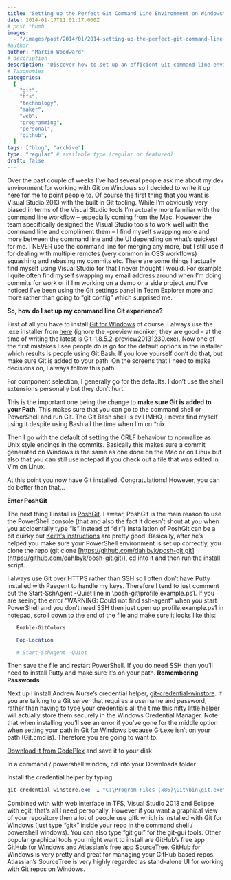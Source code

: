```yaml
---
title: "Setting up the Perfect Git Command Line Environment on Windows"
date: 2014-01-17T11:01:17.000Z
# post thumb
images:
  - "/images/post/2014/01/2014-setting-up-the-perfect-git-command-line-environment-on-windows.jpg"
#author
author: "Martin Woodward"
# description
description: "Discover how to set up an efficient Git command line environment on Windows, optimising your workflow with essential tools and configurations."
# Taxonomies
categories:
  [
    "git",
    "tfs",
    "technology",
    "maker",
    "web",
    "programming",
    "personal",
    "github",
  ]
tags: ["blog", "archive"]
type: "regular" # available type (regular or featured)
draft: false
---
```


Over the past couple of weeks I’ve had several people ask me about my dev environment for working with Git on Windows so I decided to write it up here for me to point people to. Of course the first thing that you want is Visual Studio 2013 with the built in Git tooling. While I’m obviously very biased in terms of the Visual Studio tools I’m actually more familiar with the command line workflow – especially coming from the Mac. However the team specifically designed the Visual Studio tools to work well with the command line and compliment them – I find myself swapping more and more between the command line and the UI depending on what’s quickest for me. I NEVER use the command line for merging any more, but I still use if for dealing with multiple remotes (very common in OSS workflows) squashing and rebasing my commits etc. There are some things I actually find myself using Visual Studio for that I never thought I would. For example I quite often find myself swapping my email address around when I’m doing commits for work or if I’m working on a demo or a side project and I’ve noticed I’ve been using the Git settings panel in Team Explorer more and more rather than going to “git config” which surprised me.

**So, how do I set up my command line Git experience?**

First of all you have to install [Git for Windows](http://msysgit.github.io/) of course. I always use the .exe installer from [here](http://code.google.com/p/msysgit/downloads/list?q=full+installer+official+git) (ignore the –preview moniker, they are good – at the time of writing the latest is Git-1.8.5.2-preview20131230.exe). Now one of the first mistakes I see people do is go for the default options in the installer which results is people using Git Bash. If you love yourself don’t do that, but make sure Git is added to your path. On the screens that I need to make decisions on, I always follow this path.

For component selection, I generally go for the defaults. I don’t use the shell extensions personally but they don’t hurt.

[](http://www.woodwardweb.com/Windows-Live-Writer/Setting-up-the-perfect-Git-environment-o_906F/image_2.png)

This is the important one being the change to **make sure Git is added to your Path**. This makes sure that you can go to the command shell or PowerShell and run Git. The Git Bash shell is evil IMHO, I never find myself using it despite using Bash all the time when I’m on \*nix.

[](http://www.woodwardweb.com/Windows-Live-Writer/Setting-up-the-perfect-Git-environment-o_906F/image_4.png)

Then I go with the default of setting the CRLF behaviour to normalize as Unix style endings in the commits. Basically this makes sure a commit generated on Windows is the same as one done on the Mac or on Linux but also that you can still use notepad if you check out a file that was edited in Vim on Linux.

[](http://www.woodwardweb.com/Windows-Live-Writer/Setting-up-the-perfect-Git-environment-o_906F/image_8.png)

At this point you now have Git installed. Congratulations! However, you can do better than that…

**Enter PoshGit**

The next thing I install is [PoshGit](http://dahlbyk.github.io/posh-git/). I swear, PoshGit is the main reason to use the PowerShell console (that and also the fact it doesn’t shout at you when you accidentally type “ls” instead of “dir”) Installation of PoshGit can be a bit quirky but [Keith’s instructions](http://dahlbyk.github.io/posh-git/) are pretty good. Basically, after he’s helped you make sure your PowerShell environment is set up correctly, you clone the repo (git clone [https://github.com/dahlbyk/posh-git.git](https://github.com/dahlbyk/posh-git.git)), cd into it and then run the install script.

I always use Git over HTTPS rather than SSH so I often don’t have Putty installed with Paegent to handle my keys. Therefore I tend to just comment out the Start-SshAgent -Quiet line in \posh-git\profile.example.ps1. If you are seeing the error “WARNING: Could not find ssh-agent” when you start PowerShell and you don’t need SSH then just open up profile.example.ps1 in notepad, scroll down to the end of the file and make sure it looks like this:

```powershell
   Enable-GitColors

   Pop-Location

   # Start-SshAgent -Quiet
```

Then save the file and restart PowerShell. If you do need SSH then you’ll need to install Putty and make sure it’s on your path.
**Remembering Passwords**

Next up I install Andrew Nurse’s credential helper, [git-credential-winstore](http://gitcredentialstore.codeplex.com/). If you are talking to a Git server that requires a username and password, rather than having to type your credentials all the time this nifty little helper will actually store them securely in the Windows Credential Manager. Note that when installing you’ll see an error if you’ve gone for the middle option when setting your path in Git for Windows because Git.exe isn’t on your path (Git.cmd is). Therefore you are going to want to:

[Download it from CodePlex](http://gitcredentialstore.codeplex.com/releases/) and save it to your disk

In a command / powershell window, cd into your Downloads folder

Install the credential helper by typing:

```powershell
git-credential-winstore.exe -I "C:\Program Files (x86)\Git\bin\git.exe"
```

Combined with with web interface in TFS, Visual Studio 2013 and Eclipse with egit, that’s all I need personally. However if you want a graphical view of your repository then a lot of people use gitk which is installed with Git for Windows (just type “gitk” inside your repo in the command shell / powershell windows). You can also type “git gui” for the git-gui tools. Other popular graphical tools you might want to install are GitHub’s free app [GitHub for Windows](http://windows.github.com/) and Atlassian’s free app [SourceTree](http://www.sourcetreeapp.com/). GitHub for Windows is very pretty and great for managing your GitHub based repos. Atlassian’s SourceTree is very highly regarded as stand-alone UI for working with Git repos on Windows.
